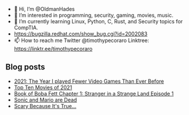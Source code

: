 - 👋 Hi, I’m @OldmanHades
- 👀 I’m interested in programming, security, gaming, movies, music.
- 🌱 I’m currently learning Linux, Python, C, Rust, and Security topics for CompTIA.
- https://bugzilla.redhat.com/show_bug.cgi?id=2002083
- 📫 How to reach me Twitter @timothypecoraro
Linktree: https://linktr.ee/timothypecoraro

## Blog posts
<!-- BLOG-POST-LIST:START -->
- [2021: The Year I played Fewer Video Games Than Ever Before](https://medium.com/@timothypecoraro/2021-the-year-i-played-fewer-video-games-than-ever-before-ce92becdd57a?source=rss-5097f5c9b801------2)
- [Top Ten Movies of 2021](https://medium.com/@timothypecoraro/top-ten-movies-of-2021-48d77e753c29?source=rss-5097f5c9b801------2)
- [Book of Boba Fett Chapter 1: Stranger in a Strange Land Episode 1](https://medium.com/@timothypecoraro/book-of-boba-fett-chapter-1-stranger-in-a-strange-land-episode-1-2d88a776ad71?source=rss-5097f5c9b801------2)
- [Sonic and Mario are Dead](https://medium.com/@timothypecoraro/sonic-and-mario-are-dead-9ca04ccf0a48?source=rss-5097f5c9b801------2)
- [Scary Because It&#39;s True…](https://medium.com/@timothypecoraro/scary-because-its-true-9260b0a97d66?source=rss-5097f5c9b801------2)
<!-- BLOG-POST-LIST:END -->
